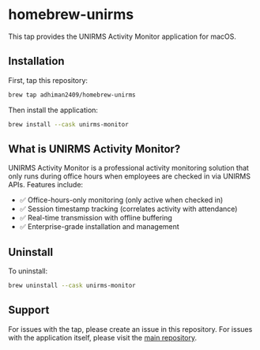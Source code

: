# homebrew-unirms

This tap provides the UNIRMS Activity Monitor application for macOS.

## Installation

First, tap this repository:

```bash
brew tap adhiman2409/homebrew-unirms
```

Then install the application:

```bash
brew install --cask unirms-monitor
```

## What is UNIRMS Activity Monitor?

UNIRMS Activity Monitor is a professional activity monitoring solution that only runs during office hours when employees are checked in via UNIRMS APIs. Features include:

- ✅ Office-hours-only monitoring (only active when checked in)
- ✅ Session timestamp tracking (correlates activity with attendance)
- ✅ Real-time transmission with offline buffering
- ✅ Enterprise-grade installation and management

## Uninstall

To uninstall:

```bash
brew uninstall --cask unirms-monitor
```

## Support

For issues with the tap, please create an issue in this repository.
For issues with the application itself, please visit the [main repository](https://github.com/adhiman2409/unirms-monitor).